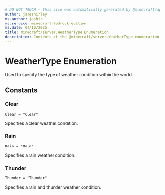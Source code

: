 ```yaml
---
# DO NOT TOUCH — This file was automatically generated by @minecraft/api-docs-generator, to report problems file an issue at https://github.com/Mojang/minecraft-scripting-libraries
author: jakeshirley
ms.author: jashir
ms.service: minecraft-bedrock-edition
ms.date: 02/10/2025
title: minecraft/server.WeatherType Enumeration
description: Contents of the @minecraft/server.WeatherType enumeration.
---
```

# WeatherType Enumeration

Used to specify the type of weather condition within the world.

## Constants
### **Clear**
`Clear = "Clear"`

Specifies a clear weather condition.
### **Rain**
`Rain = "Rain"`

Specifies a rain weather condition.
### **Thunder**
`Thunder = "Thunder"`

Specifies a rain and thunder weather condition.
